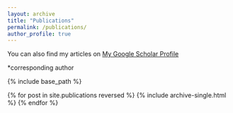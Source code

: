 ```yaml
---
layout: archive
title: "Publications"
permalink: /publications/
author_profile: true
---
```


You can also find my articles on [My Google Scholar Profile](https://scholar.google.com/citations?user=0Uy0GnoAAAAJ&hl=en)

\*corresponding author

{% include base_path %}

{% for post in site.publications reversed %}
{% include archive-single.html %}
{% endfor %}

